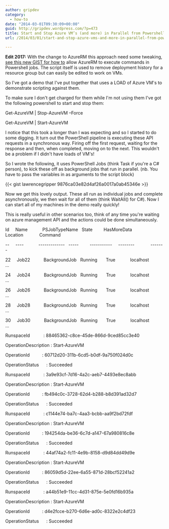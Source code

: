 ```yaml
---
author: gripdev
category:
  - how-to
date: "2014-03-01T09:30:09+00:00"
guid: http://gripdev.wordpress.com/?p=473
title: Start and Stop Azure VM’s (and more) in Parallel from Powershell
url: /2014/03/01/start-and-stop-azure-vms-and-more-in-parallel-from-powershell/

---
```

**Edit 2017:** With the change to AzureRM this approach need some tweaking, [see this new GIST for how to](https://gist.github.com/lawrencegripper/9876ca03e82d4af26a0017a0ab45346e) allow AzureRM to execute commands in Powershell jobs. The script itself is used to remove deployment history for a resource group but can easily be edited to work on VMs.

So I've got a demo that I've put together that uses a LOAD of Azure VM's to demonstrate scripting against them.

To make sure I don't get charged for them while I'm not using them I've got the following powershell to start and stop them:

Get-AzureVM \| Stop-AzureVM –Force

Get-AzureVM \| Start-AzureVM

I notice that this took a longer than I was expecting and so I started to do some digging. It turn out the PowerShell pipeline is executing these API requests in a synchronous way. Firing off the first request, waiting for the response and then, when completed, moving on to the next. This wouldn't be a problem if I didn't have loads of VM's!

So I wrote the following, it uses PowerShell Jobs (think Task<T> if you're a C# person), to kick these off as background jobs that run in parallel. (nb. You have to pass the variables in as arguments to the script block)

{{< gist lawrencegripper 9876ca03e82d4af26a0017a0ab45346e >}}

Now we get this lovely output. These all run as individual jobs and complete asynchronously, we then wait for all of them (think WaitAll() for C#). Now I can start all of my machines in the demo really quickly!

This is really useful in other scenarios too, think of any time you're waiting on azure management API and the actions could be done simultaneously.

Id     Name            PSJobTypeName   State         HasMoreData     Location             Command

--     ----            -------------   -----         -----------     --------             -------

22     Job22           BackgroundJob   Running       True            localhost            ...

24     Job24           BackgroundJob   Running       True            localhost            ...

26     Job26           BackgroundJob   Running       True            localhost            ...

28     Job28           BackgroundJob   Running       True            localhost            ...

30     Job30           BackgroundJob   Running       True            localhost            ...

RunspaceId           : 88465362-c8ce-45de-866d-9ced85cc3e40

OperationDescription : Start-AzureVM

OperationId          : 60712d20-311b-6cd5-b0df-9a750f024d0c

OperationStatus      : Succeeded

RunspaceId           : 3a9e93cf-7d16-4a2c-aeb7-4493e8ec8abb

OperationDescription : Start-AzureVM

OperationId          : fb494c0c-3728-62d4-b288-b8d391ad32d7

OperationStatus      : Succeeded

RunspaceId           : c1144e74-ba7c-4aa3-bcbb-aa9f2bd72fdf

OperationDescription : Start-AzureVM

OperationId          : 194254da-be36-6c7d-a147-67a980816c8e

OperationStatus      : Succeeded

RunspaceId           : 44af74a2-fc11-4e9b-8158-d9d84dd49d9e

OperationDescription : Start-AzureVM

OperationId          : 86059d5d-22ee-6a55-871d-28bcf52241a2

OperationStatus      : Succeeded

RunspaceId           : a44b51e9-11cc-4d31-875e-5e0fd16b935a

OperationDescription : Start-AzureVM

OperationId          : d4e2fcce-b270-6d6e-ad0c-8322e2c4df23

OperationStatus      : Succeeded
